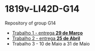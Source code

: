 # 1819v-LI42D-G14
Repository of group G14

* [Trabalho 1 - entrega **29 de Março**](trabalho1.md)
* [Trabalho 2 - entrega **25 de Abril**](trabalho2.md)
* Trabalho 3 - 10 de Maio a 31 de Maio